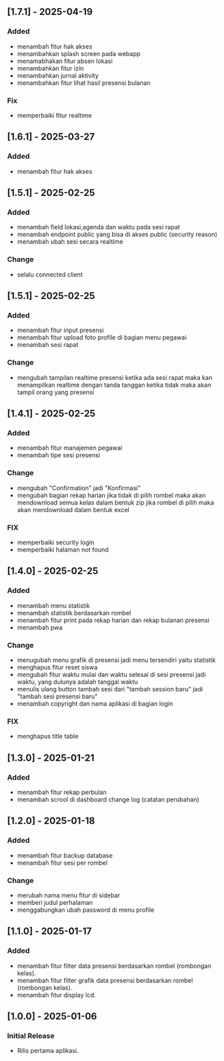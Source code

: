 ## [1.7.1] - 2025-04-19
### Added
-   menambah fitur hak akses
-   menambahkan splash screen pada webapp
-   menamabhakan fitur absen lokasi
-   menambahkan fitur izin
-   menambahkan jurnal aktivity
-   menambahkan fitur lihat hasil presensi bulanan
### Fix
-   memperbaiki fitur realtime 
## [1.6.1] - 2025-03-27
### Added
-   menambah fitur hak akses
## [1.5.1] - 2025-02-25
### Added
-   menambah field lokasi,agenda dan waktu pada sesi rapat
-   menambah endpoint public yang bisa di akses public (security reason)
-   menambah ubah sesi secara realtime
### Change
-   selalu connected client
## [1.5.1] - 2025-02-25
### Added
-   menambah fitur input presensi
-   menambah fitur upload foto profile di bagian menu pegawai
-   menambah sesi rapat
### Change
-   mengubah tampilan realtime presensi ketika ada sesi rapat maka kan menampilkan realtime dengan tanda tanggan ketika tidak maka akan tampil orang yang presensi
## [1.4.1] - 2025-02-25
### Added
-   menambah fitur manajemen pegawai
-   menambah tipe sesi presensi
### Change
-   mengubah "Confirmation" jadi "Konfirmasi"
-   mengubah bagian rekap harian jika tidak di pilih rombel maka akan mendownload semua kelas dalam bentuk zip jika rombel di pilih maka akan mendownload dalam bentuk excel
### FIX 
-   memperbaiki security login
-   memperbaiki halaman not found
## [1.4.0] - 2025-02-25
### Added
-   menambah menu statistik
-   menambah statistik berdasarkan rombel
-   menambah fitur print pada rekap harian dan rekap bulanan presensi
-   menambah pwa
### Change
-   menugubah menu grafik di presensi jadi menu tersendiri yaitu statistik
-   menghapus fitur reset siswa
-   mengubah fitur waktu mulai dan waktu selesai di sesi presensi jadi waktu, yang dulunya adalah tanggal waktu
-   menulis ulang button tambah sesi dari "tambah session baru" jadi "tambah sesi presensi baru"
-   menambah copyright dan nama aplikasi di bagian login
### FIX
-   menghapus title table
## [1.3.0] - 2025-01-21

### Added
-   menambah fitur rekap perbulan
-   menambah scrool di dashboard change log (catatan perubahan) 

## [1.2.0] - 2025-01-18

### Added

-   menambah fitur backup database
-   menambah fitur sesi per rombel

### Change 
-   merubah nama menu fitur di sidebar
-   memberi judul perhalaman
-   menggabungkan ubah password di menu profile

## [1.1.0] - 2025-01-17

### Added

-   menambah fitur filter data presensi berdasarkan rombel (rombongan kelas).
-   menambah fitur filter grafik data presensi berdasarkan rombel (rombongan kelas).
-   menambah fitur display lcd.

## [1.0.0] - 2025-01-06

### Initial Release

-   Rilis pertama aplikasi.
